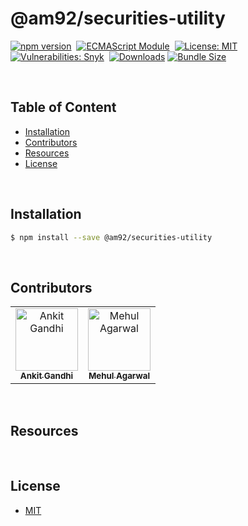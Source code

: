 # @am92/securities-utility

[![npm version](https://img.shields.io/npm/v/@am92/securities-utility?style=for-the-badge)](https://www.npmjs.com/package/@am92/securities-utility)&nbsp;
[![ECMAScript Module](https://img.shields.io/badge/ECMAScript-Module%20Only-red?style=for-the-badge)](https://nodejs.org/api/esm.html)&nbsp;
[![License: MIT](https://img.shields.io/npm/l/@am92/securities-utility?color=yellow&style=for-the-badge)](https://opensource.org/licenses/MIT)&nbsp;
[![Vulnerabilities: Snyk](https://img.shields.io/snyk/vulnerabilities/npm/@am92/securities-utility?style=for-the-badge)](https://security.snyk.io/package/npm/@am92%2Fxml-utils)&nbsp;
[![Downloads](https://img.shields.io/npm/dy/@am92/securities-utility?style=for-the-badge)](https://npm-stat.com/charts.html?package=%40m92%2Fxml-utils)
[![Bundle Size](https://img.shields.io/bundlephobia/minzip/@am92/securities-utility?style=for-the-badge)](https://bundlephobia.com/package/@am92/securities-utility)

<br />

## Table of Content
- [Installation](#installation)
- [Contributors](#contributors)
- [Resources](#resources)
- [License](#license)

<br />

## Installation
```bash
$ npm install --save @am92/securities-utility
```
<br />

## Contributors
<table>
  <tbody>
    <tr>
      <td align="center">
        <a href='https://github.com/ankitgandhi452'>
          <img src="https://avatars.githubusercontent.com/u/8692027?s=400&v=4" width="100px;" alt="Ankit Gandhi"/>
          <br />
          <sub><b>Ankit Gandhi</b></sub>
        </a>
      </td>
      <td align="center">
        <a href='https://github.com/agarwalmehul'>
          <img src="https://avatars.githubusercontent.com/u/8692023?s=400&v=4" width="100px;" alt="Mehul Agarwal"/>
          <br />
          <sub><b>Mehul Agarwal</b></sub>
        </a>
      </td>
    </tr>
  </tbody>
</table>

<br />

## Resources
<br />

## License
* [MIT](https://opensource.org/licenses/MIT)


<br />
<br />
